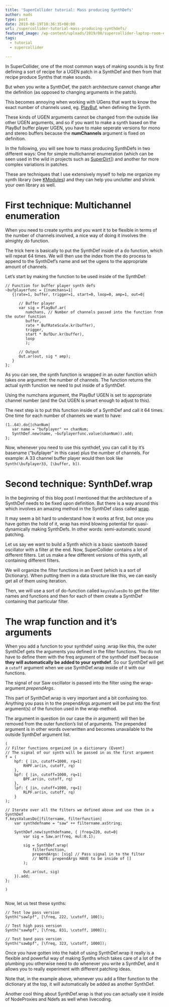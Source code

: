 ```yaml
---
title: 'SuperCollider tutorial: Mass producing SynthDefs'
author: mads
type: post
date: 2019-08-19T10:36:35+00:00
url: /supercollider-tutorial-mass-producing-synthdefs/
featured_image: /wp-content/uploads/2019/08/supercollider-laptop-room-e1566211773173.jpg
tags:
  - tutorial
  - supercollider

---
```

In SuperCollider, one of the most common ways of making sounds is by first defining a sort of recipe for a UGEN patch in a SynthDef and then from that recipe produce Synths that make sounds.

But when you write a SynthDef, the patch architecture cannot change after the definition (as opposed to changing arguments in the patch).

This becomes annoying when working with UGens that want to know the exact number of channels used, eg. [PlayBuf][1], when defining the Synth.

These kinds of UGEN arguments cannot be changed from the outside like other UGEN arguments, and so if you want to make a synth based on the PlayBuf buffer player UGEN, you have to make seperate versions for mono and stereo buffers because the **numChannels** argument is fixed on definition.

In the following, you will see how to mass producing SynthDefs in two different ways: One for simple multichannel enumeration (which can be seen used in the wild in projects such as [SuperDirt][2]]) and another for more complex variations in patches.

These are techniques that I use extensively myself to help me organize my synth library (see [KModules][3]) and they can help you unclutter and shrink your own library as well.

# First technique: Multichannel enumeration

When you need to create synths and you want it to be flexible in terms of the number of channels involved, a nice way of doing it involves the almighty _do_ function.

The trick here is basically to put the SynthDef inside of a do function, which will repeat 64 times. We will then use the index from the do process to append to the SynthDef’s name and set the ugens to the appropriate amount of channels.

Let’s start by making the function to be used inside of the SynthDef:

<pre><code class="language-supercollider">// Function for buffer player synth defs
~bufplayerfunc = {|numchans=1|
   {|rate=1, buffer, trigger=1, start=0, loop=0, amp=1, out=0|

      // Buffer player
      var sig = PlayBuf.ar(
         numchans, // Number of channels passed into the function from the outer function
         buffer, 
         rate * BufRateScale.kr(buffer),  
         trigger,  
         start * BufDur.kr(buffer),  
         loop
         );

      // Output
      Out.ar(out, sig * amp);
   }
};
</code></pre>

As you can see, the synth function is wrapped in an outer function which takes one argument: the number of channels. The function returns the actual synth function we need to put inside of a SynthDef.

Using the numchans argument, the PlayBuf UGEN is set to appropriate channel number (and the Out UGEN is smart enough to adjust to this).

The next step is to put this function inside of a SynthDef and call it 64 times. One time for each number of channels we want to have:

<pre><code class="language-supercollider">(1..64).do{|chanNum|
   var name = "bufplayer" ++ chanNum;
   SynthDef.new(name, ~bufplayerfunc.value(chanNum)).add;
};
</code></pre>

Now, whenever you need to use this synthdef, you can call it by it’s basename (“bufplayer” in this case) plus the number of channels. For example: A 33 channel buffer player would then look like `Synth(\bufplayer33, [\buffer, b])`.

# Second technique: SynthDef.wrap

In the beginning of this blog post I mentioned that the architecture of a SynthDef needs to be fixed upon definition. But there is a way around this which involves an amazing method in the SynthDef class called [wrap][4].

It may seem a bit hard to understand how it works at first, but once you have gotten the hold of it, wrap has mind blowing potential for quasi-dynamically making SynthDefs. In other words: semi-automatic sound patching.

Let us say we want to build a Synth which is a basic sawtooth based oscillator with a filter at the end. Now, SuperCollider contains a lot of different filters. Let us make a few different versions of this synth, all containing different filters.

We will organize the filter functions in an Event (which is a sort of Dictionary). When putting them in a data structure like this, we can easily get all of them using iteration.

Then, we will use a sort of do-function called `keysValuesDo` to get the filter names and functions and then for each of them create a SynthDef containing that particular filter.

# The wrap function and it&#8217;s arguments

When you add a function to your synthdef using .wrap like this, the outer SynthDef gets the arguments you defined in the filter functions. You do not have to define them with the freq argument of the synthdef itself because **they will automatically be added to your synthdef**. So our SynthDef will get a `cutoff` argument when we use SynthDef.wrap inside of it with our functions.

The signal of our Saw oscillator is passed into the filter using the wrap-argument _prependArgs_.

This part of SynthDef.wrap is very important and a bit confusing too. Anything you pass in to the prependArgs argument will be put into the first argument(s) of the function used in the wrap-method.

The argument in question (in our case the _in_ argument) will then be removed from the outer function&#8217;s list of arguments. The prepended argument is in other words overwritten and becomes unavailable to the outside SynthDef argument list.

<pre><code class="language-supercollider">( 
// Filter functions organized in a dictionary (Event)
// The signal of our synth will be passed in as the first argument
f = (
    hpf: { |in, cutoff=1000, rq=1|
        RHPF.ar(in, cutoff, rq)
    },
    bpf: { |in, cutoff=1000, rq=1|
        BPF.ar(in, cutoff, rq)
    },
    lpf: { |in, cutoff=1000, rq=1|
        RLPF.ar(in, cutoff, rq)
    }
);

// Iterate over all the filters we defined above and use them in a SynthDef
f.keysValuesDo{|filtername, filterfunction| 
    var synthdefname = "saw" ++ filtername.asString;

    SynthDef.new(synthdefname, { |freq=220, out=0|
        var sig = Saw.ar(freq, mul:0.1);

        sig = SynthDef.wrap(
            filterfunction,  
            prependArgs: [sig] // Pass signal in to the filter
            // NOTE: prependArgs HAVE to be inside of []
        ); 

        Out.ar(out, sig)
    }).add;
};

)

</code></pre>

Now, let us test these synths:

<pre><code class="language-supercollider">// Test low pass version
Synth("sawlpf", [\freq, 222, \cutoff, 100]);

// Test high pass version
Synth("sawhpf", [\freq, 831, \cutoff, 1000]);

// Test band pass version
Synth("sawbpf", [\freq, 323, \cutoff, 1000]);
</code></pre>

Once you have gotten into the habit of using SynthDef.wrap it really is a flexible and powerful way of making Synths which takes care of a lot of the plumbing you otherwise need to do whenever you write a SynthDef, and it allows you to really experiment with different patching ideas.

Note that, in the example above, whenever you add a filter function to the dictionary at the top, it will automatically be added as another SynthDef.

Another cool thing about SynthDef.wrap is that you can actually use it inside of NodeProxies and Ndefs as well when livecoding.

 [1]: http://doc.sccode.org/Classes/PlayBuf.html
 [2]: https://github.com/musikinformatik/SuperDirt
 [3]: https://github.com/madskjeldgaard/kmodules
 [4]: http://doc.sccode.org/Overviews/Methods.html#wrap
